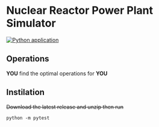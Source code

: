 # Nuclear Reactor Power Plant Simulator
[![Python application](https://github.com/Rycunn904/Nuclear_Reactor_Power_Plant_Simulator/actions/workflows/python-app.yml/badge.svg)](https://github.com/Rycunn904/Nuclear_Reactor_Power_Plant_Simulator/actions/workflows/python-app.yml)
## Operations
**YOU** find the optimal operations for **YOU**

## Instilation
~~Download the latest release and unzip then run~~
```pwsh
python -m pytest
```
